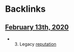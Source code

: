 
# Backlinks
## [February 13th, 2020](<February 13th, 2020.md>)
- 3. Legacy [reputation](<reputation.md>)

